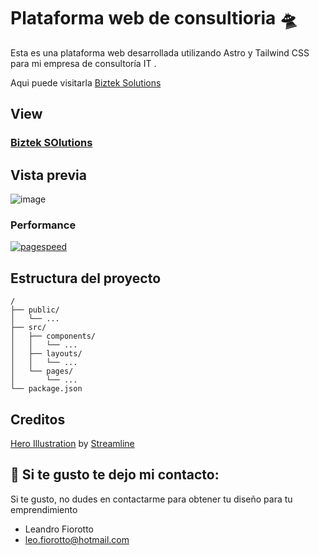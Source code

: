 # Plataforma web de consultioria 🛸

Esta es una plataforma web desarrollada utilizando Astro y Tailwind CSS para mi empresa de consultoría IT .

Aqui  puede visitarla [Biztek Solutions](https://consultory.vercel.app/)

## View

### [Biztek SOlutions](https://consultory.vercel.app/)


## Vista previa

![image](https://i.postimg.cc/Rh27vX6B/preview.png)

### Performance

[![pagespeed](https://user-images.githubusercontent.com/1884712/210250214-7aa98167-7993-4b90-8138-326b8fa0c223.png)](https://pagespeed.web.dev/report?url=https%3A%2F%2Fastroship.web3templates.com%2F)

## Estructura del proyecto
```
/
├── public/
│   └── ...
├── src/
│   ├── components/
│   │   └── ...
│   ├── layouts/
│   │   └── ...
│   └── pages/
│       └── ...
└── package.json
```


## Creditos

[Hero Illustration](https://www.figma.com/community/file/1108400791662599811) by [Streamline](https://www.streamlinehq.com/)

## 👀 Si te gusto te dejo mi contacto:

Si te gusto, no dudes en contactarme para obtener tu diseño para tu emprendimiento

- Leandro Fiorotto
- leo.fiorotto@hotmail.com
